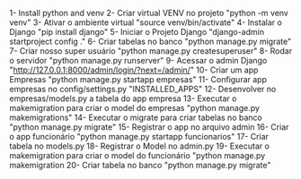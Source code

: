 1- Install python and venv
2- Criar virtual VENV no projeto "python -m venv venv"
3- Ativar o ambiente virtual "source venv/bin/activate"
4- Instalar o Django "pip install django"
5- Iniciar o Projeto Django "django-admin startproject config ."
6- Criar tabelas no banco "python manage.py migrate"
7- Criar nosso super usuário "python manage.py createsuperuser"
8- Rodar o servidor "python manage.py runserver"
9- Acessar o admin Django "http://127.0.0.1:8000/admin/login/?next=/admin/"
10- Criar um app Empresas "python manage.py startapp empresas"
11- Configurar app empresas no config/settings.py "INSTALLED_APPS"
12- Desenvolver no empresas/models.py a tabela do app empresa
13- Executar o makemigration para criar o model do empresas "python manage.py makemigrations"
14- Executar o migrate para criar tabelas no banco "python manage.py migrate"
15- Registrar o app no arquivo admin 
16- Criar o app funcionário "python manage.py startapp funcionarios"
17- Criar tabela no models.py
18- Registrar o Model no admin.py
19- Executar o makemigration para criar o model do funcionário "python manage.py makemigration
20- Criar tabela no banco "python manage.py migrate"